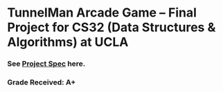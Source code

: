 # TunnelMan Arcade Game – Final Project for CS32 (Data Structures & Algorithms) at UCLA

### See [Project Spec](Tunnelman.pdf) here.

### Grade Received: A+
